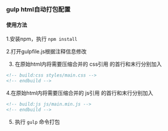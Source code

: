 ### gulp html自动打包配置
#### 使用方法
1.安装npm，执行 ``` npm install ```

2.打开gulpfile.js根据注释信息修改

3. 在原始html内将需要压缩合并的 css引用 的首行和末行分别加入
```html
<!-- build:css styles/main.css --> 
<!-- endbuild -->
```

4.在原始html内将需要压缩合并的 js引用 的首行和末行分别加入
```html
<!-- build:js js/main.min.js -->
<!-- endbuild -->
``` 

5. 执行 ``` gulp ``` 命令打包